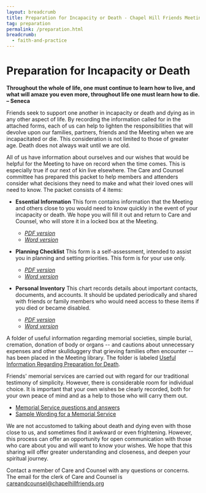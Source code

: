 ```yaml
---
layout: breadcrumb
title: Preparation for Incapacity or Death - Chapel Hill Friends Meeting
tag: preparation
permalink: /preparation.html
breadcrumb:
  - faith-and-practice
---
```


# Preparation for Incapacity or Death

**Throughout the whole of life, one must continue to learn how to live, and what will amaze you even more, throughout life one must learn how to die.  – Seneca**

Friends seek to support one another in incapacity or death and dying as in any
other aspect of life. By recording the information called for in the attached
forms, each of us can help to lighten the responsibilities that will devolve
upon our families, partners, friends and the Meeting when we are incapacitated
or die.  This consideration is not limited to those of greater age.  Death does
not always wait until we are old.

All of us have information about ourselves and our wishes that would be helpful
for the Meeting to have on record when the time comes.  This is especially true
if our next of kin live elsewhere.  The Care and Counsel committee has prepared
this packet to help members and attenders consider what decisions they need to
make and what their loved ones will need to know.  The packet consists of 4
items:

- **Essential Information** This form contains information that the Meeting and others close to you would need to know quickly in the event of your incapacity or death.  We hope you will fill it out and return to Care and Counsel, who will store it in a locked box at the Meeting.
  - <a href="{{ site.baseurl }}/assets/PDF/EndOfLife-MeetingDocumentationForm.pdf" target="\_new"><i>PDF version</i></a>
  - <a href="{{ site.baseurl }}/assets/DOC/EndOfLife-MeetingDocumentationForm.docx" target="\_new"><i>Word version</i></a>

- **Planning Checklist** This form is a self-assessment, intended to assist you in planning and setting priorities. This form is for your use only.
   - <a href="{{ site.baseurl }}/assets/PDF/PlanningChecklistRevised.pdf" target="\_new"><i>PDF version</i></a>
   - <a href="{{ site.baseurl }}/assets/DOC/PlanningChecklistrevised.doc" target="\_new"><i>Word version</i></a>

- **Personal Inventory** This chart records details about important
  contacts, documents, and accounts.  It should be updated periodically and
  shared with friends or family members who would need access to these items if
  you died or became disabled.
  - <a href="{{ site.baseurl }}/assets/PDF/PlanningForEndOfLife_1-2016.pdf" target="\_new"><i>PDF version</i></a>
  - <a href="{{ site.baseurl }}/assets/DOC/PlanningForEndOfLife_1-2016.doc" target="\_new"><i>Word version</i></a>

A folder of useful information regarding memorial societies, simple burial,
cremation, donation of body or organs -- and cautions about unnecessary expenses
and other skullduggery that grieving families often encounter -- has been placed
in the Meeting library. The folder is labeled <u>Useful Information Regarding
Preparation for Death</u>.

Friends' memorial services are carried out with regard for our traditional
testimony of simplicity. However, there is considerable room for individual
choice. It is important that your own wishes be clearly recorded, both for your
own peace of mind and as a help to those who will carry them out.

- <a href="{{ site.baseurl }}/assets/PDF/MemorialWorshipQ+A.pdf" target="\_new">Memorial Service questions and answers</a>
- <a href="{{ site.baseurl }}/assets/PDF/SampleWording-MemorialService.pdf" target="\_new">Sample Wording for a Memorial Service</a>

We are not accustomed to talking about death and dying even with those close to
us, and sometimes find it awkward or even frightening.  However, this process
can offer an opportunity for open communication with those who care about you
and will want to know your wishes.  We hope that this sharing will offer greater
understanding and closeness, and deepen your spiritual journey.  

Contact a member of Care and Counsel with any questions or concerns. The email
for the clerk of Care and Counsel is <a href="mailto:careandcounsel@chapelhillfriends.org">careandcounsel@chapelhillfriends.org</a>
